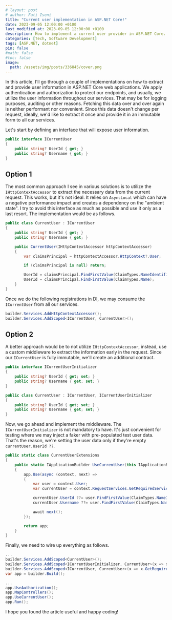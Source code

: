 ```yaml
---
# layout: post
# author: Fati Iseni
title: "Current user implementation in ASP.NET Core!"
date: 2023-09-05 12:00:00 +0100
last_modified_at: 2023-09-05 12:00:00 +0100
description: How to implement a current user provider in ASP.NET Core.
categories: [Tech, Software Development]
tags: [ASP.NET, dotnet]
pin: false
#math: false
#toc: false
image:
  path: /assets/img/posts/336845/cover.png
---
```

In this article, I'll go through a couple of implementations on how to extract and provide user information in ASP.NET Core web applications. We apply authentication and authorization to protect our endpoints, and usually, we utilize the user information throughout our services. That may be for logging purposes, auditing or other reasons. Fetching this data over and over again is neither performant nor convenient. Since this data doesn't change per request, ideally, we'd like to extract it once and provide it in an immutable form to all our services.

Let's start by defining an interface that will expose user information.

```csharp
public interface ICurrentUser
{
    public string? UserId { get; }
    public string? Username { get; }
}
```

## Option 1
The most common approach I see in various solutions is to utilize the `IHttpContextAccessor` to extract the necessary data from the current request. This works, but it's not ideal. It relies on `AsyncLocal` which can have a negative performance impact and creates a dependency on the "ambient state". I try to avoid this interface as much as possible and use it only as a last resort. The implementation would be as follows.

```csharp
public class CurrentUser : ICurrentUser
{
    public string? UserId { get; }
    public string? Username { get; }

    public CurrentUser(IHttpContextAccessor httpContextAccessor)
    {
        var claimsPrincipal = httpContextAccessor.HttpContext?.User;

        if (claimsPrincipal is null) return;

        UserId = claimsPrincipal.FindFirstValue(ClaimTypes.NameIdentifier);
        UserId = claimsPrincipal.FindFirstValue(ClaimTypes.Name);
    }
}
```

Once we do the following registrations in DI, we may consume the `ICurrentUser` from all our services.
```csharp
builder.Services.AddHttpContextAccessor();
builder.Services.AddScoped<ICurrentUser, CurrentUser>();
```

## Option 2
A better approach would be to not utilize `IHttpContextAccessor`, instead, use a custom middleware to extract the information early in the request. Since our `ICurrentUser` is fully immutable, we'll create an additional contract.

```csharp
public interface ICurrentUserInitializer
{
    public string? UserId { get; set; }
    public string? Username { get; set; }
}
```

```csharp
public class CurrentUser : ICurrentUser, ICurrentUserInitializer
{
    public string? UserId { get; set; }
    public string? Username { get; set; }
}
```

Now, we go ahead and implement the middleware. The `ICurrentUserInitializer` is not mandatory to have. It's just convenient for testing where we may inject a faker with pre-populated test user data. That's the reason, we're setting the user data only if they're empty `currentUser.UserId ??`.

```csharp
public static class CurrentUserExtensions
{
    public static IApplicationBuilder UseCurrentUser(this IApplicationBuilder app)
    {
        app.Use(async (context, next) =>
        {
            var user = context.User;
            var currentUser = context.RequestServices.GetRequiredService<ICurrentUserInitializer>();

            currentUser.UserId ??= user.FindFirstValue(ClaimTypes.NameIdentifier);
            currentUser.Username ??= user.FindFirstValue(ClaimTypes.Name);

            await next();
        });

        return app;
    }
}
```
Finally, we need to wire up everything as follows.

```csharp
...
builder.Services.AddScoped<CurrentUser>();
builder.Services.AddScoped<ICurrentUserInitializer, CurrentUser>(x => x.GetRequiredService<CurrentUser>());
builder.Services.AddScoped<ICurrentUser, CurrentUser>(x => x.GetRequiredService<CurrentUser>());
var app = builder.Build();

...
app.UseAuthorization();
app.MapControllers();
app.UseCurrentUser();
app.Run();
```

I hope you found the article useful and happy coding!